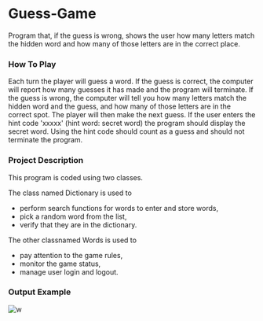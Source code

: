 # Guess-Game
  Program that, if the guess is wrong, shows the user how many letters match the hidden word and how many of those letters are in the correct place. 

### How To Play
  Each turn the player will guess a word. If the guess is correct, the computer will report how many guesses it has made and the program will terminate. If the guess is wrong, the computer will tell you how many letters match the hidden word and the guess, and how many of those letters are in the correct spot. The player will then make the next guess. If the user enters the hint code 'xxxxx' (hint word: secret word) the program should display the secret word. Using the hint code should count as a guess and should not terminate the program.

### Project Description
 This program is coded using two classes. 
 
 The class named Dictionary is used to 
 - perform search functions for words to enter and store words, 
 - pick a random word from the list, 
 - verify that they are in the dictionary.
 
 The other classnamed Words is used to 
 - pay attention to the game rules, 
 - monitor the game status, 
 - manage user login and logout.

### Output Example
![w](https://user-images.githubusercontent.com/102357822/197335102-f1e98f15-596a-4592-b31d-f57c4f274974.png)
